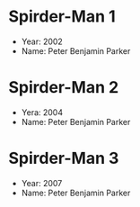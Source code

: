 # Spirder-Man 1
- Year: 2002
- Name: Peter Benjamin Parker
# Spirder-Man 2
- Yera: 2004
- Name: Peter Benjamin Parker
# Spirder-Man 3
- Year: 2007
- Name: Peter Benjamin Parker
